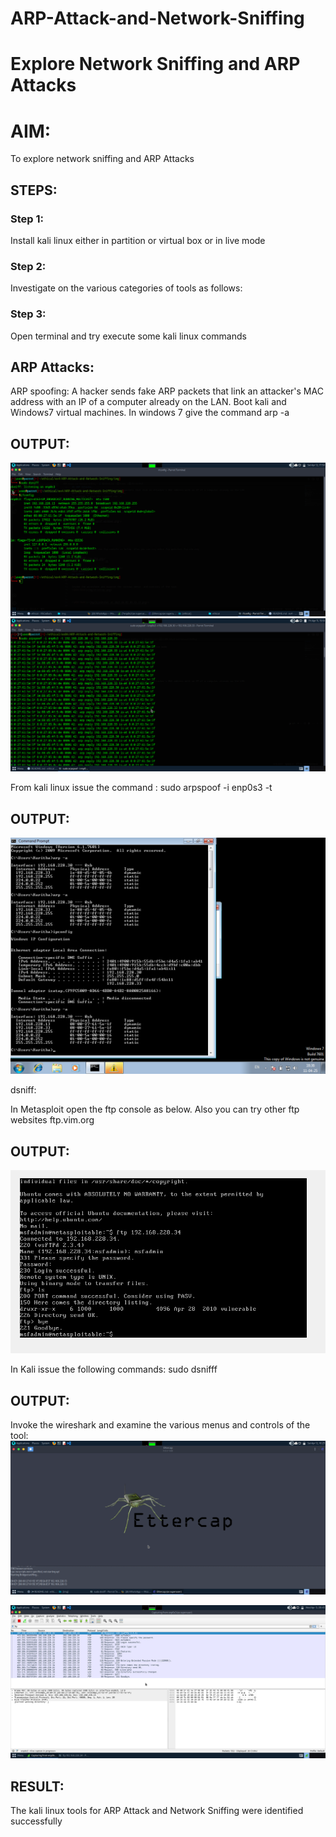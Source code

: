 # ARP-Attack-and-Network-Sniffing
# Explore Network Sniffing and ARP Attacks

# AIM:

To explore network sniffing and ARP Attacks

## STEPS:

### Step 1:

Install kali linux either in partition or virtual box or in live mode

### Step 2:

Investigate on the various categories of tools as follows:


### Step 3:
Open terminal and try execute some kali linux commands

## ARP Attacks:  
ARP spoofing: A hacker sends fake ARP packets that link an attacker's MAC address with an IP of a computer already on the LAN. 
Boot kali and Windows7 virtual machines.
In windows 7 give the command arp -a
## OUTPUT:

![Alt text](<img/ifconfig (copy).png>)
![Alt text](img/arp.png)

From kali linux issue the command :
sudo arpspoof -i enp0s3 -t <target system> <gateway>
## OUTPUT:

![Alt text](<img/spoof windows.png>)

 dsniff:






In Metasploit open the ftp console as below. Also you can try other ftp websites ftp.vim.org
## OUTPUT:

![Alt text](img/ftp.png)


In Kali issue the following commands:
sudo dsnifff
## OUTPUT:



Invoke the wireshark and examine the various menus  and controls of the tool:
![Alt text](img/ettercap.png)



![Alt text](<img/Screenshot at 2025-04-09 09-45-19.png>)

## RESULT:
The kali linux tools for ARP Attack and Network Sniffing were identified successfully
